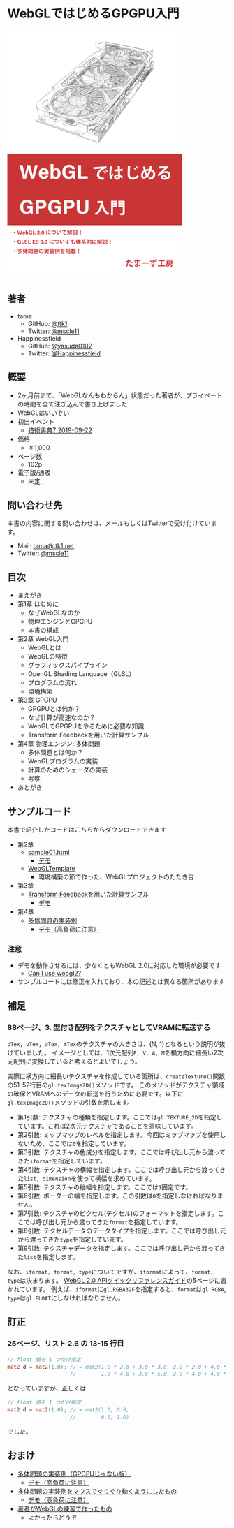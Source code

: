 # WebGLではじめるGPGPU入門

![カバー](./cover.png)

## 著者

* tama
  * GitHub: [@ttk1](https://github.com/ttk1)
  * Twitter: [@mscle11](https://twitter.com/mscle11)
* Happinessfield
  * GitHub: [@yasuda0102](https://github.com/yasuda0102)
  * Twitter: [@Happinessfield](https://twitter.com/Happinessfield)

## 概要

* 2ヶ月前まで、「WebGLなんもわからん」状態だった著者が、プライベートの時間を全て注ぎ込んで書き上げました
* WebGLはいいぞい
* 初出イベント
  * [技術書典7 2019-09-22](https://techbookfest.org/event/tbf07/circle/5088651352473600)
* 価格
  * ￥1,000
* ページ数
  * 102p
* 電子版/通販
  * 未定...

## 問い合わせ先

本書の内容に関する問い合わせは、メールもしくはTwitterで受け付けています。

* Mail: [tama@ttk1.net](mailto:tama@ttk1.net)
* Twitter: [@mscle11](https://twitter.com/mscle11)

## 目次

* まえがき
* 第1章 はじめに
  * なぜWebGLなのか
  * 物理エンジンとGPGPU
  * 本書の構成
* 第2章 WebGL入門
  * WebGLとは
  * WebGLの特徴
  * グラフィックスパイプライン
  * OpenGL Shading Language（GLSL）
  * プログラムの流れ
  * 環境構築
* 第3章 GPGPU
  * GPGPUとは何か？
  * なぜ計算が高速なのか？
  * WebGLでGPGPUをやるために必要な知識
  * Transform Feedbackを用いた計算サンプル
* 第4章 物理エンジン: 多体問題
  * 多体問題とは何か？
  * WebGLプログラムの実装
  * 計算のためのシェーダの実装
  * 考察
* あとがき

## サンプルコード

本書で紹介したコードはこちらからダウンロードできます

* 第2章
  * [sample01.html](https://github.com/ttk1/tamas-workshop/tree/master/m2tb/demo/sample01.html)
    * [デモ](./demo/sample01.html)
  * [WebGLTemplate](https://github.com/ttk1/WebGLTemplate)
    * 環境構築の節で作った、WebGLプロジェクトのたたき台
* 第3章
  * [Transform Feedbackを用いた計算サンプル](https://github.com/ttk1/TransformFeedbackSample)
    * [デモ](./demo/sample02.html)
* 第4章
  * [多体問題の実装例](https://github.com/ttk1/n-body)
    * [デモ（高負荷に注意）](./demo/sample03.html)

### 注意

* デモを動作させるには、少なくともWebGL 2.0に対応した環境が必要です
  * [Can I use webgl2?](https://caniuse.com/#search=webgl2)
* サンプルコードには修正を入れており、本の記述とは異なる箇所があります

## 補足

### 88ページ、3. 型付き配列をテクスチャとしてVRAMに転送する

`pTex, vTex, aTex, mTex`のテクスチャの大きさは、(N, 1)となるという説明が抜けていました。
イメージとしては、1次元配列`P, V, A, M`を横方向に細長い2次元配列に変換していると考えるとよいでしょう。

実際に横方向に細長いテクスチャを作成している箇所は、`createTexture()`関数の51-52行目の`gl.texImage2D()`メソッドです。
このメソッドがテクスチャ領域の確保とVRAMへのデータの転送を行うために必要です。以下に`gl.texImage2D()`メソッドの引数を示します。

- 第1引数: テクスチャの種類を指定します。ここでは`gl.TEXTURE_2D`を指定しています。これは2次元テクスチャであることを意味しています。
- 第2引数: ミップマップのレベルを指定します。今回はミップマップを使用しないため、ここでは`0`を指定しています。
- 第3引数: テクスチャの色成分を指定します。ここでは呼び出し元から渡ってきた`iformat`を指定しています。
- 第4引数: テクスチャの横幅を指定します。ここでは呼び出し元から渡ってきた`list, dimension`を使って横幅を求めています。
- 第5引数: テクスチャの縦幅を指定します。ここでは`1`固定です。
- 第6引数: ボーダーの幅を指定します。この引数は`0`を指定しなければなりません。
- 第7引数: テクスチャのピクセル(テクセル)のフォーマットを指定します。ここでは呼び出し元から渡ってきた`format`を指定しています。
- 第8引数: テクセルデータのデータタイプを指定します。ここでは呼び出し元から渡ってきた`type`を指定しています。
- 第9引数: テクスチャデータを指定します。ここでは呼び出し元から渡ってきた`list`を指定します。

なお、`iformat, format, type`についてですが、`iformat`によって、`format, type`は決まります。
[WebGL 2.0 APIクイックリファレンスガイド](https://www.khronos.org/files/webgl20-reference-guide.pdf)の5ページに書かれています。
例えば、`iformat`に`gl.RGBA32F`を指定すると、`format`は`gl.RGBA`, `type`は`gl.FLOAT`にしなければなりません。

## 訂正

### 25ページ、リスト 2.6 の 13-15 行目

```glsl
// float 値を 1 つだけ指定
mat2 d = mat2(1.0); // = mat2(1.0 * 2.0 + 3.0 * 3.0, 2.0 * 2.0 + 4.0 * 3.0,
                    //        1.0 * 4.0 + 3.0 * 5.0, 2.0 * 4.0 + 4.0 * 5.0)
```

となっていますが、正しくは

```glsl
// float 値を 1 つだけ指定
mat2 d = mat2(1.0); // = mat2(1.0, 0.0,
                    //        0.0, 1.0)
```

でした。

## おまけ

* [多体問題の実装例（GPGPUじゃない版）](https://github.com/ttk1/n-body-js)
  * [デモ（高負荷に注意）](./demo/sample04.html)
* [多体問題の実装例をマウスでぐりぐり動くようにしたもの](https://github.com/ttk1/n-body-3d)
  * [デモ（高負荷に注意）](./demo/sample05.html)
* [著者がWebGLの練習で作ったもの](https://wglp.ttk1.dev/)
  * よかったらどうぞ

